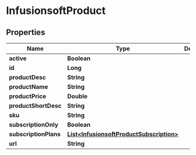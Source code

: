 
# InfusionsoftProduct

## Properties
Name | Type | Description | Notes
------------ | ------------- | ------------- | -------------
**active** | **Boolean** |  |  [optional]
**id** | **Long** |  | 
**productDesc** | **String** |  |  [optional]
**productName** | **String** |  | 
**productPrice** | **Double** |  |  [optional]
**productShortDesc** | **String** |  |  [optional]
**sku** | **String** |  |  [optional]
**subscriptionOnly** | **Boolean** |  |  [optional]
**subscriptionPlans** | [**List&lt;InfusionsoftProductSubscription&gt;**](InfusionsoftProductSubscription.md) |  |  [optional]
**url** | **String** |  |  [optional]




